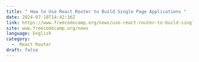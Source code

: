 ```yaml
---
title: " How to Use React Router to Build Single Page Applications "
date: 2024-07-18T14:42:16Z
link: https://www.freecodecamp.org/news/use-react-router-to-build-single-page-applications/?utm_medium=RSS&utm_source=news.12bit.vn
site: www.freecodecamp.org/news
language: English
category:
  -  React Router 
draft: false
---
```


